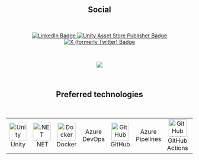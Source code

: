 <h2 align="center">Social</h2>

<br>

<p align="center">
    <a href="https://www.linkedin.com/in/borja-dom%C3%ADnguez-v%C3%A1zquez-82bbb22b/">
        <img src="https://custom-icon-badges.demolab.com/badge/LinkedIn-0A66C2?logo=linkedin-white&logoColor=fff" alt="LinkedIn Badge" />
    </a>
    <a href="https://assetstore.unity.com/publishers/18584">
        <img src="https://img.shields.io/badge/Unity_Asset_Store_Publisher-grey?logo=unity" alt="Unity Asset Store Publisher Badge" />
    </a>
    <a href="https://twitter.com/cuchachiwi">
        <img src="https://img.shields.io/twitter/url?url=https%3A%2F%2Ftwitter.com%2Fcuchachiwi&logo=x&label=Profile" alt="X (formerly Twitter) Badge" />
    </a>
</p>

<br>

<p align="center">
  <a href="https://github.com/bdovaz">
    <img src="https://github-readme-stats.vercel.app/api?username=bdovaz&&theme=react&hide=stars&show_icons=true&count_private=true&include_all_commits=true" />
  </a>
</p>

<br>

<h2 align="center">Preferred technologies</h2>

<br>

<table align="center">
  <tr>
    <td align="center" width="96">
        <img src="https://simpleicons.vercel.app/unity/FFFFFF" width="48" height="48" alt="Unity logo" />
        Unity
    </td>
    <td align="center" width="96">
        <img src="https://simpleicons.vercel.app/dotnet/512BD4" width="48" height="48" alt=".NET logo" />
        .NET
    </td>
    <td align="center" width="96">
        <img src="https://simpleicons.vercel.app/docker/2496ED" width="48" height="48" alt="Docker logo" />
        Docker
    </td>
    <td align="center" width="96">
        Azure DevOps
    </td>
    <td align="center" width="96">
        <img src="https://simpleicons.vercel.app/github/FFFFFF" width="48" height="48" alt="GitHub logo" />
        GitHub
    </td>
    <td align="center" width="96">
        Azure Pipelines
    </td>
    <td align="center" width="96">
        <img src="https://simpleicons.vercel.app/githubactions/2088FF" width="48" height="48" alt="GitHub Actions logo" />
        GitHub Actions
    </td>
    <td align="center" width="96">
        <img src="https://simpleicons.vercel.app/git/F05032" width="48" height="48" alt="Git logo" />
        Git
    </td>
     <td align="center" width="96">
        <img src="https://simpleicons.vercel.app/sonarqube/4E9BCD" width="48" height="48" alt="SonarQube logo" />
        SonarQube
    </td>
  </tr>
</table>
